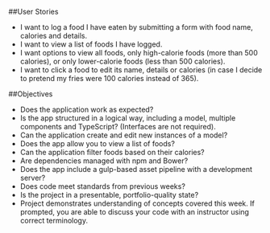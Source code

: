 ##User Stories
 * I want to log a food I have eaten by submitting a form with food name, calories and details.
 * I want to view a list of foods I have logged.
 * I want options to view all foods, only high-calorie foods (more than 500 calories), or only lower-calorie foods (less than 500 calories).
 * I want to click a food to edit its name, details or calories (in case I decide to pretend my fries were 100 calories instead of 365).

##Objectives
 * Does the application work as expected?
 * Is the app structured in a logical way, including a model, multiple components and TypeScript? (Interfaces are not required).
 * Can the application create and edit new instances of a model?
 * Does the app allow you to view a list of foods?
 * Can the application filter foods based on their calories?
 * Are dependencies managed with npm and Bower?
 * Does the app include a gulp-based asset pipeline with a development server?
 * Does code meet standards from previous weeks?
 * Is the project in a presentable, portfolio-quality state?
 * Project demonstrates understanding of concepts covered this week. If prompted, you are able to discuss your code with an instructor using correct terminology.
